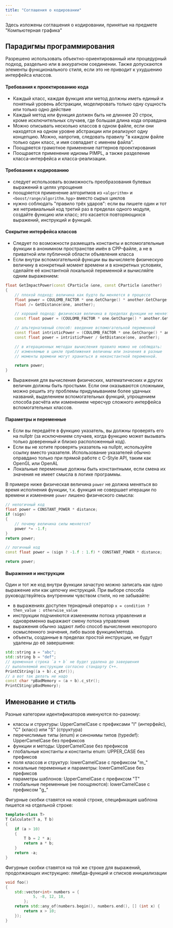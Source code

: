 ```yaml
---
title: "Соглашения о кодировании"
---
```


Здесь изложены соглашения о кодировании, принятые на предмете "Компьютерная графика"

## Парадигмы программирования

Разрешено использовать объектно-ориентированный или процедурный подход, раздельно или в аккуратном соединении. Также допускаются элементы функционального стиля, если это не приводит к ухудшению интерфейса классов.

#### Требования к проектированию кода

- Каждый класс, каждая функция или метод должны иметь единый и понятный уровень абстракции, моделировать только одну сущность или только одно действие
- Каждый метод или функция должен быть не длиннее 20 строк, кроме исключительных случаев, где большая длина кода оправдана
- Можно описывать несколько классов в одном файле, если они находятся на одном уровне абстракции или реализуют одну концепцию. Можно, напротив, следовать правилу "в каждом файле только один класс, и имя совпадает с именем файла".
- Поощряется грамотное применение паттернов проектирования
- Поощрается применение идиомы PIMPL, а также разделение класса-интерфейса и класса-реализации.

#### Требования к кодированию

- следует использовать возможность преобразования булевых выражений в целях упрощения
- поощряется применение алгоритмов из `<algorithm>` и `<boost/range/algorithm.hpp>` вместо сырых циклов
- нужно соблюдать "правило трёх ударов": если вы пишете один и тот же нетривиальный код третий раз в пределах одного модуля, создайте функцию или класс; это касается повторяющихся выражений, инструкций и функций.

#### Сокрытие интерфейса классов

- Следует по возможности размещать константы и вспомогательные функции в анонимном пространстве имён в CPP-файле, а не в приватной или публичной области объявления класса
- Если внутри вспомогательной функции вы вычисляете физическую величину в конкретный момент времени и в конкретных условиях, сделайте её константной локальной переменной и вычисляйте одним выражением:

```cpp
float GetImpactPower(const CParticle &one, const CParticle &another)
{
    // плохой подход: величина как будто бы меняется в процессе
    float power = COULOMB_FACTOR * one.GetCharge() * another.GetCharge();
    float /= GetDistance(one, another);

    // хороший подход: физическая величина в пределах функции не меняется
    const float power = (COULOMB_FACTOR * one.GetCharge() * another.GetCharge()) / GetDistance(one, another);

    // альтернативный способ: введение вспомогательной переменной
    const float intristicPower = (COULOMB_FACTOR * one.GetCharge() * another.GetCharge());
    const float power = intristicPower / GetDistance(one, another);

    // в итерационных методах вычисления правило можно не соблюдать:
    // изменяемые в цикле приближения величины или значения в разные
    // моменты времени могут храниться в неконстантной переменной.

    return power;
}
```
- Выражения для вычисления физических, математических и других величин должны быть простыми. Если они оказываются сложными, можно решить эту проблемы придумыванием более удачных названий, выделением вспомогательных функций, упрощением способа расчёта или изменением чересчур сложного интерфейса вспомогательных классов.

#### Параметры и переменные

- Если вы передаёте в функцию указатель, вы должны проверять его на nullptr (за исключением случаев, когда функцию может вызывать только доверенный и близко расположенный код).
- Если вы не хотите проверять указатель на nullptr, используйте ссылку вместо указателя. Использование указателей обычно оправдано только при прямой работе с C-Style API, таким как OpenGL или OpenAL
- Локальные переменные должны быть константными, если смена их значения не имеет смысла в логике программы.
 
В примере ниже физическая величина `power` не должна меняться во время исполнения функции, т.к. функция не совершает итерации по времени и изменение `power` лишено физического смысла:

```cpp
// нелогичный код
float power = CONSTANT_POWER * distance;
if (sign)
{
    // почему величина силы меняется?
	power *= -1.f;
}
return power;

// логичный код
const float power = (sign ? -1.f : 1.f) * CONSTANT_POWER * distance;

return power;
```

#### Выражения и инструкции

Один и тот же код внутри функции зачастую можно записать как одно выражение или как цепочку инструкций. При выборе способа руководствуйтесь внутренним чувством стиля, но не забывайте:

- в выражениях доступен тернарный оператор `x = condition ? then_value : otherwise_value`
- инструкции подчиняются изменениям потока управления и одновременно выражают смену потока управления
- выражения обычно задают либо способ вычисления некоторого осмысленного значения, либо вызов функции/метода.
- объекты, созданные в пределах простой инструкции, не будут удалены до её завершения:

```cpp
std::string a = "abc";
std::string b = "def";
// временная строка `a + b` не будет удалена до завершения
// выполняемой инструкции согласно стандарту C++.
PrintCString((a + b).c_str());
// а вот так делать не надо
const char *pBadMemory = (a + b).c_str();
PrintCSting(pBadMemory);
```

## Именование и стиль

Разные категории идентификаторов именуются по-разному:

- классы и структуры: UpperCamelCase с префиксами "I" (интерфейс), "C" (класс) или "S" (структура)
- перечислимые типы (enum) и синонимы типов (typedef): UpperCamelCase без префиксов
- функции и методы: UpperCamelCase без префиксов
- глобальные константы и константы enum: UPPER_CASE без префиксов
- поля классов и структур: lowerCamelCase с префиксом "m_"
- локальные переменные и параметры: lowerCamelCase без префиксов
- параметры шаблонов: UpperCamelCase с префиксом "T"
- глобальные переменные (не поощряются): lowerCamelCase с префиксом "g_"

Фигурные скобки ставятся на новой строке, спецификация шаблона пишется на отдельной строке:

```cpp
template<class T>
T Calculate(T a, T b)
{
    if (a > 10)
    {
        T b = 2 * a;
        return a * b;
    }
    return -a;
}
```

Фигурные скобки ставятся на той же строке для выражений, продолжающих инструкцию: лямбда-функций и списков инициализации

```cpp
void foo()
{
    std::vector<int> numbers = {
            5, -8, 12, 18,
        };
    return std::any_of(numbers.begin(), numbers.end(), [] (int x) {
        return x > 10;
    });
}
```
